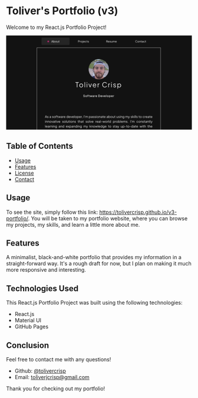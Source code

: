 # Toliver's Portfolio (v3)

Welcome to my React.js Portfolio Project!

![React Portfolio Project Screenshot](/src/assets/v3-portfolio-screenshot.png)

## Table of Contents
  - [Usage](#usage)
  - [Features](#features)
  - [License](#license)
  - [Contact](#questions)

## Usage

To see the site, simply follow this link: https://tolivercrisp.github.io/v3-portfolio/. You will be taken to my portfolio website, where you can browse my projects, my skills, and learn a little more about me.

## Features

A minimalist, black-and-white portfolio that provides my information in a straight-forward way. It's a rough draft for now, but I plan on making it much more responsive and interesting.


## Technologies Used

This React.js Portfolio Project was built using the following technologies:

- React.js
- Material UI
- GitHub Pages

## Conclusion

Feel free to contact me with any questions!
  - Github: [@tolivercrisp](https://github.com/tolivercrisp)
  - Email: [toliverjcrisp@gmail.com](mailto:toliverjcrisp@gmail.com)


Thank you for checking out my portfolio!


